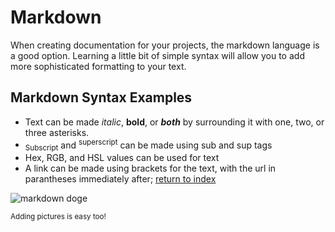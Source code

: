 # Markdown
When creating documentation for your projects, the markdown language is a good option. Learning a little bit of simple syntax will allow you to add more sophisticated formatting to your text.

## Markdown Syntax Examples
- Text can be made *italic*, **bold**, or ***both*** by surrounding it with one, two, or three asterisks.
- <sub>Subscript</sub> and <sup>superscript</sup> can be made using sub and sup tags
- Hex, RGB, and HSL values can be used for text
- A link can be made using brackets for the text, with the url in parantheses immediately after; [return to index](https://bperard.github.io/reading-notes/)

![markdown doge](http://www.loicdutrieux.net/jupyter-webBook/img/doggy.jpg)

<sub>Adding pictures is easy too!</sub>
